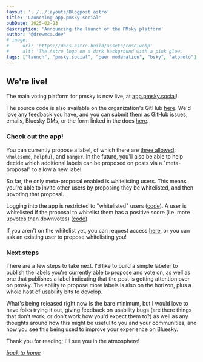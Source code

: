 ```yaml
---
layout: '../../layouts/Blogpost.astro'
title: 'Launching app.pmsky.social'
pubDate: 2025-02-23
description: 'Announcing the launch of the PMsky platform'
author: '@drewmca.dev'
# image:
#     url: 'https://docs.astro.build/assets/rose.webp'
#     alt: 'The Astro logo on a dark background with a pink glow.'
tags: ["launch", "pmsky.social", "peer moderation", "bsky", "atproto"]
---
```

## We're live!
The main voting platform for pmsky is now live, at [app.pmsky.social](https://app.pmsky.social)!

The source code is also available on the organization's GitHub [here](https://github.com/pmsky-social/app).  We'd love any feedback you have, and you can submit them as GitHub issues, emails, Bluesky DMs, or the form linked in the docs [here](https://docs.pmsky.social/getting-started/provide-feedback).

### Check out the app!  
You can currently propose a label, of which there are [three allowed](https://github.com/pmsky-social/app/blob/cba37c716d5dc99527f23cf3627b2918d91873fa/src/routes/proposals.ts#L7): `wholesome`, `helpful`, and `banger`.  In the future, you'll also be able to help decide which additional labels can be proposed on posts via a "meta-proposal" to allow a new label.  

So far, the only meta-proposal enabled is whitelisting users.  This means you're able to invite other users by proposing they be whitelisted, and then upvoting that proposal.  

Logging into the app is restricted to "whitelisted" users ([code](https://github.com/pmsky-social/app/blob/cba37c716d5dc99527f23cf3627b2918d91873fa/src/routes/login.ts#L69)).  A user is whitelisted if the proposal to whitelist them has a positive score (i.e. more upvotes than downvotes) ([code](https://github.com/pmsky-social/app/blob/cba37c716d5dc99527f23cf3627b2918d91873fa/src/db/repos/allowedUsersRepository.ts#L9)).  

If you aren't on the whitelist yet, you can request access [here](https://docs.pmsky.social/getting-started/request-access), or you can ask an existing user to propose whitelisting you!

### Next steps
There are a few steps to take next.  I'd like to build a simple labeler to publish the labels you're currently able to propose and vote on, as well as one that publishes a label indicating that the post is getting attention over on pmsky.  The ability to propose more labels is also on the horizon, plus a whole host of usability bits to develop.  

What's being released right now is the bare minimum, but I would love to have folks trying it out, giving feedback on usability bugs (are there things that don't work, or don't work how you'd expect them to?) as well as any thoughts around how this might be useful to you and your communities, and how you see this being used to improve your experience on Bluesky.

Thank you for reading; I'll see you in the atmosphere!

<a class="homelink" href="/"><i>back to home</i></a>